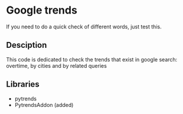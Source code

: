 # Google trends
If you need to do a quick check of different words, just test this.

## Desciption
This code is dedicated to check the trends that exist in google search: overtime, by cities and by related queries

## Libraries
- pytrends
- PytrendsAddon (added)
